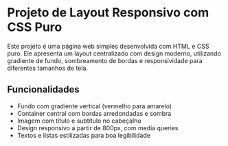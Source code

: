 # Projeto de Layout Responsivo com CSS Puro

Este projeto é uma página web simples desenvolvida com HTML e CSS puro. Ele apresenta um layout centralizado com design moderno, utilizando gradiente de fundo, sombreamento de bordas e responsividade para diferentes tamanhos de tela.

## Funcionalidades

- Fundo com gradiente vertical (vermelho para amarelo)
- Container central com bordas arredondadas e sombra
- Imagem com título e subtítulo no cabeçalho
- Design responsivo a partir de 800px, com media queries
- Textos e listas estilizadas para boa legibilidade




